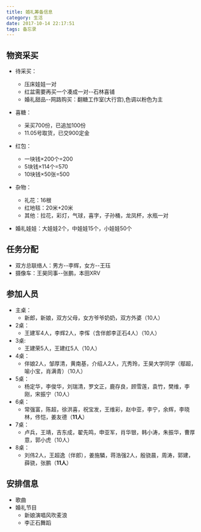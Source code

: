 ```yaml
---
title: 婚礼筹备信息
category: 生活
date: 2017-10-14 22:17:51
tags: 备忘录
---
```


## 物资采买
- 待采买：
    - 压床娃娃一对
    - 红盆需要再买一个凑成一对--石林喜铺
    - 婚礼甜品--网路购买：翻糖工作室(大行宫),色调以粉色为主

- 喜糖：
    - 采买700份，已追加100份
    - 11.05号取货，已交900定金
- 红包：
    - 一块钱×200个=200
    - 5块钱×114个=570
    - 10块钱×50张=500
- 杂物：
    - 礼花：16根
    - 红地毯：20米+20米
    - 其他：拉花，彩灯，气球，喜字，子孙桶，龙凤杯，水瓶一对
- 婚礼娃娃：大娃娃2个，中娃娃15个，小娃娃50个
## 任务分配
- 双方总联络人：男方--李辉，女方--王珏
- 摄像车：王昊同事--张鹏，本田XRV

## 参加人员
- 主桌：
    - 新郎，新娘，双方父母，女方爷爷奶奶，双方外婆（10人）
- 2桌：
    - 王建军4人，李辉2人，李恽（含伴郎李正石4人）（10人）
- 3桌:
    - 王建荣5人，王建红5人（10人）
- 4桌：
    - 伴娘2人，邹厚清，黄南基，介绍人2人，亢秀玲，王昊大学同学（鄢超，喻小宝，肖满青）（10人）
- 5桌：
    - 杨定华，李俊华，刘瑞清，罗文正，鹿存良，顾雪莲，袁竹，樊维，李刚，宋振宁（10人）
- 6桌：
    - 常强富，陈超，徐洪喜，祝宝发，王维彩，赵中亚，李宁，余辉，李晓林，佟恺，姜友德（**11人**）
- 7桌：
    - 卢兵，王靖，吉东成，翟先鸣，申亚军，肖华银，韩小涛，朱振华，曹厚意，郭小虎（10人）
- 8桌：
    - 刘伟2人，王超逸（伴郎），姜施驎，蒋浩强2人，殷骁晨，周涛，郭建，薛骁，张鹏（**11人**）

## 安排信息
- 歌曲
- 婚礼节目
    - 新娘演唱风吹麦浪
    - 李正石舞蹈